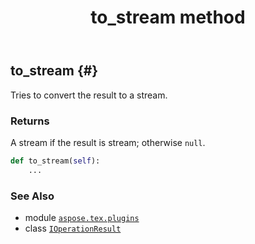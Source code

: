﻿---
title: to_stream method
second_title: Aspose.TeX for Python via .NET API References
description: 
type: docs
weight: 30
url: /python-net/aspose.tex.plugins/ioperationresult/to_stream/
is_root: false
---

## to_stream {#}

Tries to convert the result to a stream.


### Returns 


A stream if the result is stream; otherwise `null`.


```python
def to_stream(self):
    ...
```





### See Also
* module [`aspose.tex.plugins`](../../)
* class [`IOperationResult`](/tex/python-net/aspose.tex.plugins/ioperationresult)

